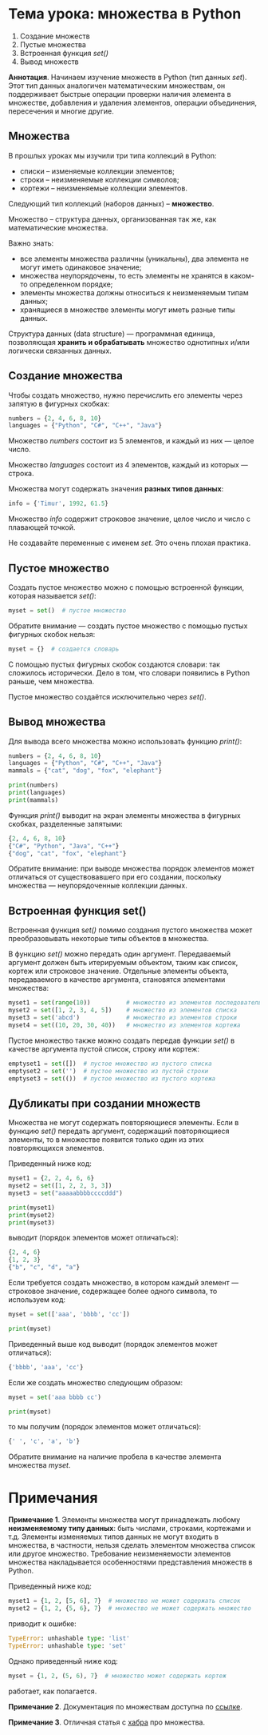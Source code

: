 # Тема урока: множества в Python

1. Создание множеств
2. Пустые множества
3. Встроенная функция _set()_
4. Вывод множеств

**Аннотация**. Начинаем изучение множеств в Python (тип данных _set_). Этот тип данных аналогичен математическим множествам, он поддерживает быстрые операции проверки наличия элемента в множестве, добавления и удаления элементов, операции объединения, пересечения и многие другие.

## Множества

В прошлых уроках мы изучили три типа коллекций в Python:

- списки – изменяемые коллекции элементов;
- строки – неизменяемые коллекции символов;
- кортежи – неизменяемые коллекции элементов.

Следующий тип коллекций (наборов данных) – **множество**.

Множество – структура данных, организованная так же, как математические множества.

Важно знать:

- все элементы множества различны (уникальны), два элемента не могут иметь одинаковое значение;
- множества неупорядочены, то есть элементы не хранятся в каком-то определенном порядке;
- элементы множества должны относиться к неизменяемым типам данных;
- хранящиеся в множестве элементы могут иметь разные типы данных.

Структура данных (data structure) — программная единица, позволяющая **хранить и обрабатывать** множество однотипных и/или логически связанных данных.

## Создание множества

Чтобы создать множество, нужно перечислить его элементы через запятую в фигурных скобках:

```python
numbers = {2, 4, 6, 8, 10}
languages = {"Python", "C#", "C++", "Java"}
```

Множество _numbers_ состоит из 5 элементов, и каждый из них — целое число.

Множество _languages_ состоит из 4 элементов, каждый из которых — строка.

Множества могут содержать значения **разных типов данных**:

```python
info = {'Timur', 1992, 61.5}
```

Множество _info_ содержит строковое значение, целое число и число с плавающей точкой.

Не создавайте переменные с именем _set_. Это очень плохая практика.

## Пустое множество

Создать пустое множество можно с помощью встроенной функции, которая называется _set()_:

```python
myset = set()  # пустое множество
```

Обратите внимание — создать пустое множество с помощью пустых фигурных скобок нельзя:

```python
myset = {}  # создается словарь
```

С помощью пустых фигурных скобок создаются словари: так сложилось исторически. Дело в том, что словари появились в Python раньше, чем множества.

Пустое множество создаётся исключительно через _set()_.

## Вывод множества

Для вывода всего множества можно использовать функцию _print()_:

```python
numbers = {2, 4, 6, 8, 10}
languages = {"Python", "C#", "C++", "Java"}
mammals = {"cat", "dog", "fox", "elephant"}

print(numbers)
print(languages)
print(mammals)
```

Функция _print()_ выводит на экран элементы множества в фигурных скобках, разделенные запятыми:

```python
{2, 4, 6, 8, 10}
{"C#", "Python", "Java", "C++"}
{"dog", "cat", "fox", "elephant"}
```

Обратите внимание: при выводе множества порядок элементов может отличаться от существовавшего при его создании, поскольку множества — неупорядоченные коллекции данных.

## Встроенная функция set()

Встроенная функция s*et()* помимо создания пустого множества может преобразовывать некоторые типы объектов в множества.

В функцию _set()_ можно передать один аргумент. Передаваемый аргумент должен быть итерируемым объектом, таким как список, кортеж или строковое значение. Отдельные элементы объекта, передаваемого в качестве аргумента, становятся элементами множества:

```python
myset1 = set(range(10))          # множество из элементов последовательности
myset2 = set([1, 2, 3, 4, 5])    # множество из элементов списка
myset3 = set('abcd')             # множество из элементов строки
myset4 = set((10, 20, 30, 40))   # множество из элементов кортежа
```

Пустое множество также можно создать передав функции _set()_ в качестве аргумента пустой список, строку или кортеж:

```python
emptyset1 = set([])  # пустое множество из пустого списка
emptyset2 = set('')  # пустое множество из пустой строки
emptyset3 = set(())  # пустое множество из пустого кортежа
```

## Дубликаты при создании множеств

Множества не могут содержать повторяющиеся элементы. Если в функцию _set()_ передать аргумент, содержащий повторяющиеся элементы, то в множестве появится только один из этих повторяющихся элементов.

Приведенный ниже код:

```python
myset1 = {2, 2, 4, 6, 6}
myset2 = set([1, 2, 2, 3, 3])
myset3 = set("aaaaabbbbccccddd")

print(myset1)
print(myset2)
print(myset3)
```

выводит (порядок элементов может отличаться):

```python
{2, 4, 6}
{1, 2, 3}
{"b", "c", "d", "a"}
```

Если требуется создать множество, в котором каждый элемент — строковое значение, содержащее более одного символа, то используем код:

```python
myset = set(['aaa', 'bbbb', 'cc'])

print(myset)
```

Приведенный выше код выводит (порядок элементов может отличаться):

```python
{'bbbb', 'aaa', 'cc'}
```

Если же создать множество следующим образом:

```python
myset = set('aaa bbbb cc')

print(myset)
```

то мы получим (порядок элементов может отличаться):

```python
{' ', 'c', 'a', 'b'}
```

Обратите внимание на наличие пробела в качестве элемента множества _myset_.

# Примечания

**Примечание 1**. Элементы множества могут принадлежать любому **неизменяемому типу данных**: быть числами, строками, кортежами и т.д. Элементы изменяемых типов данных не могут входить в множества, в частности, нельзя сделать элементом множества список или другое множество. Требование неизменяемости элементов множества накладывается особенностями представления множеств в Python.

Приведенный ниже код:

```python
myset1 = {1, 2, [5, 6], 7}  # множество не может содержать список
myset2 = {1, 2, {5, 6}, 7}  # множество не может содержать множество
```

приводит к ошибке:

```python
TypeError: unhashable type: 'list'
TypeError: unhashable type: 'set'
```

Однако приведенный ниже код:

```python
myset = {1, 2, (5, 6), 7}  # множество может содержать кортеж
```

работает, как полагается.

**Примечание 2**. Документация по множествам доступна по [ссылке](https://docs.python.org/3/library/stdtypes.html#set).

**Примечание 3**. Отличная статья с [хабра](https://habr.com/ru/articles/516858/) про множества.
